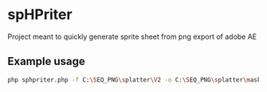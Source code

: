 # spHPriter
Project meant to quickly generate sprite sheet from png export of adobe AE

## Example usage 
```bash
php sphpriter.php -f C:\SEQ_PNG\splatter\V2 -o C:\SEQ_PNG\splatter\mask5.png -c 4
```